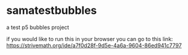# samatestbubbles
a test p5 bubbles project

if you would like to run this in your browser you can go to this link: https://strivemath.org/ide/a7f0d28f-9d5e-4a6a-9604-86ed941c7797
